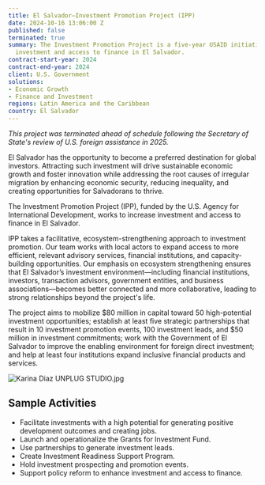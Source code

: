 ```yaml
---
title: El Salvador—Investment Promotion Project (IPP)
date: 2024-10-16 13:06:00 Z
published: false
terminated: true
summary: The Investment Promotion Project is a five-year USAID initiative to increase
  investment and access to finance in El Salvador.
contract-start-year: 2024
contract-end-year: 2024
client: U.S. Government
solutions:
- Economic Growth
- Finance and Investment
regions: Latin America and the Caribbean
country: El Salvador
---
```


<aside><em>This project was terminated ahead of schedule following the Secretary of State's review of U.S. foreign assistance in 2025.</em></aside>

El Salvador has the opportunity to become a preferred destination for global investors. Attracting such investment will drive sustainable economic growth and foster innovation while addressing the root causes of irregular migration by enhancing economic security, reducing inequality, and creating opportunities for Salvadorans to thrive.

The Investment Promotion Project (IPP), funded by the U.S. Agency for International Development, works to increase investment and access to finance in El Salvador.

IPP takes a facilitative, ecosystem-strengthening approach to investment promotion. Our team works with local actors to expand access to more efficient, relevant advisory services, financial institutions, and capacity-building opportunities. Our emphasis on ecosystem strengthening ensures that El Salvador’s investment environment—including financial institutions, investors, transaction advisors, government entities, and business associations—becomes better connected and more collaborative, leading to strong relationships beyond the project's life.

The project aims to mobilize $80 million in capital toward 50 high-potential investment opportunities; establish at least five strategic partnerships that result in 10 investment promotion events, 100 investment leads, and $50 million in investment commitments; work with the Government of El Salvador to improve the enabling environment for foreign direct investment; and help at least four institutions expand inclusive financial products and services.

![Karina Diaz UNPLUG STUDIO.jpg](/uploads/Karina%20Diaz%20UNPLUG%20STUDIO.jpg)

## Sample Activities

* Facilitate investments with a high potential for generating positive development outcomes and creating jobs.
* Launch and operationalize the Grants for Investment Fund.
* Use partnerships to generate investment leads.
* Create Investment Readiness Support Program.
* Hold investment prospecting and promotion events.
* Support policy reform to enhance investment and access to finance.
